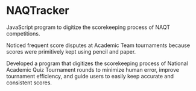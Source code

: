 # NAQTracker
JavaScript program to digitize the scorekeeping process of NAQT competitions.

Noticed frequent score disputes at Academic Team tournaments because scores were primitively kept using pencil and paper. 

Developed a program that digitizes the scorekeeping process of National Academic Quiz Tournament rounds to minimize human error, improve tournament efficiency, and guide users to easily keep accurate and consistent scores.
